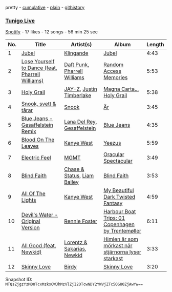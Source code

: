 pretty - [cumulative](/playlists/cumulative/5rqcJUB5ox8BK3L3Ki7gfF.md) - [plain](/playlists/plain/5rqcJUB5ox8BK3L3Ki7gfF) - [githistory](https://github.githistory.xyz/mackorone/spotify-playlist-archive/blob/main/playlists/plain/5rqcJUB5ox8BK3L3Ki7gfF)

### [Tunigo Live](https://open.spotify.com/playlist/5rqcJUB5ox8BK3L3Ki7gfF)

> 

[Spotify](https://open.spotify.com/user/spotify) - 17 likes - 12 songs - 56 min 25 sec

| No. | Title | Artist(s) | Album | Length |
|---|---|---|---|---|
| 1 | [Jubel](https://open.spotify.com/track/4zdPLFy9zM2MPnUAfEks5j) | [Klingande](https://open.spotify.com/artist/1L9i6qZYIGQedgM9QLSyzb) | [Jubel](https://open.spotify.com/album/0Fheduug1LQyaoPufJHlZS) | 4:43 |
| 2 | [Lose Yourself to Dance \(feat\. Pharrell Williams\)](https://open.spotify.com/track/5CMjjywI0eZMixPeqNd75R) | [Daft Punk](https://open.spotify.com/artist/4tZwfgrHOc3mvqYlEYSvVi), [Pharrell Williams](https://open.spotify.com/artist/2RdwBSPQiwcmiDo9kixcl8) | [Random Access Memories](https://open.spotify.com/album/4m2880jivSbbyEGAKfITCa) | 5:53 |
| 3 | [Holy Grail](https://open.spotify.com/track/1olNHIIVl4EVwIEPGYIR7G) | [JAY\-Z](https://open.spotify.com/artist/3nFkdlSjzX9mRTtwJOzDYB), [Justin Timberlake](https://open.spotify.com/artist/31TPClRtHm23RisEBtV3X7) | [Magna Carta..\. Holy Grail](https://open.spotify.com/album/37uqAKt9dLsLob7yomDWY4) | 5:38 |
| 4 | [Snook, svett & tårar](https://open.spotify.com/track/0Q74vFnksX7lUe8bhm5tGD) | [Snook](https://open.spotify.com/artist/79tTZzeIjEwOE6JMHG5eBS) | [Är](https://open.spotify.com/album/1yn2TeDKYaruPYDYCwUwfw) | 3:45 |
| 5 | [Blue Jeans \- Gesaffelstein Remix](https://open.spotify.com/track/2qTDX9vvhc4oQWqGCsFf5p) | [Lana Del Rey](https://open.spotify.com/artist/00FQb4jTyendYWaN8pK0wa), [Gesaffelstein](https://open.spotify.com/artist/3hteYQFiMFbJY7wS0xDymP) | [Blue Jeans](https://open.spotify.com/album/7vH5XKMPhSWNkrTzdzFjEa) | 4:35 |
| 6 | [Blood On The Leaves](https://open.spotify.com/track/1HK6gMHUJyIhaNGmM46wvq) | [Kanye West](https://open.spotify.com/artist/5K4W6rqBFWDnAN6FQUkS6x) | [Yeezus](https://open.spotify.com/album/0XTAmejG8F97wF5MWoVbaY) | 5:59 |
| 7 | [Electric Feel](https://open.spotify.com/track/3FtYbEfBqAlGO46NUDQSAt) | [MGMT](https://open.spotify.com/artist/0SwO7SWeDHJijQ3XNS7xEE) | [Oracular Spectacular](https://open.spotify.com/album/6mm1Skz3JE6AXneya9Nyiv) | 3:49 |
| 8 | [Blind Faith](https://open.spotify.com/track/0bdbXNbIRClzywgD6UIPlw) | [Chase & Status](https://open.spotify.com/artist/3jNkaOXasoc7RsxdchvEVq), [Liam Bailey](https://open.spotify.com/artist/022EiWsch2zvty0qBUksDO) | [Blind Faith](https://open.spotify.com/album/57kIoF864XO4bnBQ9gU9t8) | 3:53 |
| 9 | [All Of The Lights](https://open.spotify.com/track/1XvHiCTd0MDb16S8bQNl74) | [Kanye West](https://open.spotify.com/artist/5K4W6rqBFWDnAN6FQUkS6x) | [My Beautiful Dark Twisted Fantasy](https://open.spotify.com/album/6LBiuhK7PZKjVXyMfPxPoh) | 4:59 |
| 10 | [Devil's Water \- Original Version](https://open.spotify.com/track/6OsptvYWvwpqdq0YZUtfGY) | [Rennie Foster](https://open.spotify.com/artist/0WCunVNMnHjcHJQ26gtAmt) | [Harbour Boat Trips: 01 Copenhagen by Trentemøller](https://open.spotify.com/album/6TITHDaUyu61np4MYF9Yo2) | 6:11 |
| 11 | [All Good \(feat\. Newkid\)](https://open.spotify.com/track/08PDXzaWUuFRzlgJ6IG67V) | [Lorentz & Sakarias](https://open.spotify.com/artist/2OvrB1ySg1P7YWsiMl7Giu), [Newkid](https://open.spotify.com/artist/5wXRHaEx8AvtUv0gyZHGf6) | [Himlen är som mörkast när stjärnorna lyser starkast](https://open.spotify.com/album/0YY3fFCBmIjhtduKY1004p) | 3:33 |
| 12 | [Skinny Love](https://open.spotify.com/track/0xJtHBdhpdLuClaSQYddI4) | [Birdy](https://open.spotify.com/artist/2WX2uTcsvV5OnS0inACecP) | [Skinny Love](https://open.spotify.com/album/4N50QyWU1zcBJBDMsppgHm) | 3:20 |

Snapshot ID: `MTQsZjgzYzM0OTcxMzkxOWJhMzVlZjI2OTcwNDY2YWVjZTc5OGU0ZjAwYw==`
